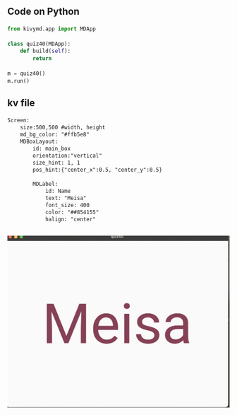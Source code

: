 ## Code on Python
```.py
from kivymd.app import MDApp

class quiz40(MDApp):
    def build(self):
        return

m = quiz40()
m.run()
```
## kv file
```.kv
Screen:
    size:500,500 #width, height
    md_bg_color: "#ffb5e8"
    MDBoxLayout:
        id: main_box
        orientation:"vertical"
        size_hint: 1, 1
        pos_hint:{"center_x":0.5, "center_y":0.5}

        MDLabel:
            id: Name
            text: "Meisa"
            font_size: 400
            color: "##854155"
            halign: "center"


```

![](https://github.com/MeisaChi/Unit3_repo/blob/main/Sceenshots/quiz40.png)
